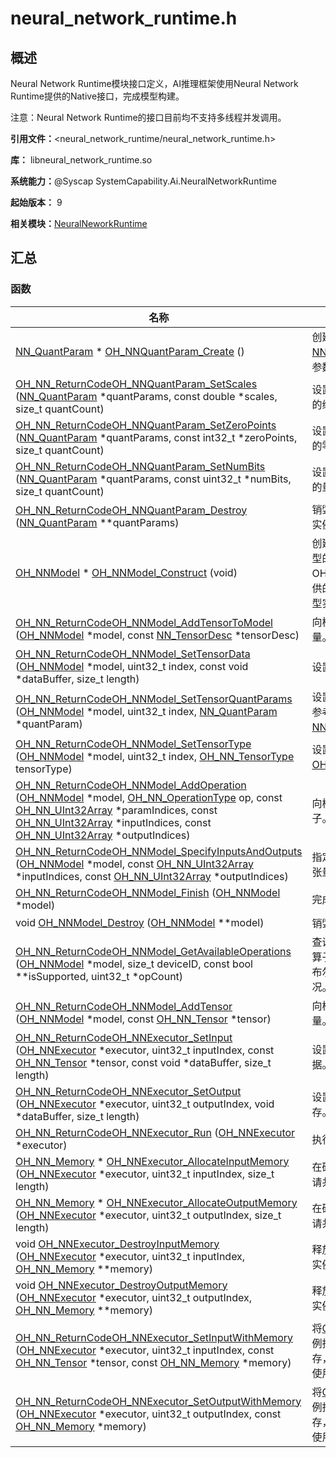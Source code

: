 # neural_network_runtime.h


## 概述

Neural Network Runtime模块接口定义，AI推理框架使用Neural Network Runtime提供的Native接口，完成模型构建。

注意：Neural Network Runtime的接口目前均不支持多线程并发调用。

**引用文件：**&lt;neural_network_runtime/neural_network_runtime.h&gt;

**库：** libneural_network_runtime.so

**系统能力：**\@Syscap SystemCapability.Ai.NeuralNetworkRuntime

**起始版本：** 9

**相关模块：**[NeuralNeworkRuntime](_neural_nework_runtime.md)


## 汇总


### 函数

| 名称 | 描述 | 
| -------- | -------- |
| [NN_QuantParam](_neural_nework_runtime.md#nn_quantparam) \* [OH_NNQuantParam_Create](_neural_nework_runtime.md#oh_nnquantparam_create) () | 创建一个[NN_QuantParam](_neural_nework_runtime.md#nn_quantparam)量化参数实例。 | 
| [OH_NN_ReturnCode](_neural_nework_runtime.md#oh_nn_returncode)[OH_NNQuantParam_SetScales](_neural_nework_runtime.md#oh_nnquantparam_setscales) ([NN_QuantParam](_neural_nework_runtime.md#nn_quantparam) \*quantParams, const double \*scales, size_t quantCount) | 设置[NN_QuantParam](_neural_nework_runtime.md#nn_quantparam)的缩放系数。 | 
| [OH_NN_ReturnCode](_neural_nework_runtime.md#oh_nn_returncode)[OH_NNQuantParam_SetZeroPoints](_neural_nework_runtime.md#oh_nnquantparam_setzeropoints) ([NN_QuantParam](_neural_nework_runtime.md#nn_quantparam) \*quantParams, const int32_t \*zeroPoints, size_t quantCount) | 设置[NN_QuantParam](_neural_nework_runtime.md#nn_quantparam)的零点。 | 
| [OH_NN_ReturnCode](_neural_nework_runtime.md#oh_nn_returncode)[OH_NNQuantParam_SetNumBits](_neural_nework_runtime.md#oh_nnquantparam_setnumbits) ([NN_QuantParam](_neural_nework_runtime.md#nn_quantparam) \*quantParams, const uint32_t \*numBits, size_t quantCount) | 设置[NN_QuantParam](_neural_nework_runtime.md#nn_quantparam)的量化位数。 | 
| [OH_NN_ReturnCode](_neural_nework_runtime.md#oh_nn_returncode)[OH_NNQuantParam_Destroy](_neural_nework_runtime.md#oh_nnquantparam_destroy) ([NN_QuantParam](_neural_nework_runtime.md#nn_quantparam) \*\*quantParams) | 销毁[NN_QuantParam](_neural_nework_runtime.md#nn_quantparam)实例。 | 
| [OH_NNModel](_neural_nework_runtime.md#oh_nnmodel) \* [OH_NNModel_Construct](_neural_nework_runtime.md#oh_nnmodel_construct) (void) | 创建[OH_NNModel](_neural_nework_runtime.md#oh_nnmodel)类型的模型实例，搭配OH_NNModel模块提供的其他接口，完成模型实例的构造。 | 
| [OH_NN_ReturnCode](_neural_nework_runtime.md#oh_nn_returncode)[OH_NNModel_AddTensorToModel](_neural_nework_runtime.md#oh_nnmodel_addtensortomodel) ([OH_NNModel](_neural_nework_runtime.md#oh_nnmodel) \*model, const [NN_TensorDesc](_neural_nework_runtime.md#nn_tensordesc) \*tensorDesc) | 向模型实例中添加张量。 | 
| [OH_NN_ReturnCode](_neural_nework_runtime.md#oh_nn_returncode)[OH_NNModel_SetTensorData](_neural_nework_runtime.md#oh_nnmodel_settensordata) ([OH_NNModel](_neural_nework_runtime.md#oh_nnmodel) \*model, uint32_t index, const void \*dataBuffer, size_t length) | 设置张量的数值。 | 
| [OH_NN_ReturnCode](_neural_nework_runtime.md#oh_nn_returncode)[OH_NNModel_SetTensorQuantParams](_neural_nework_runtime.md#oh_nnmodel_settensorquantparams) ([OH_NNModel](_neural_nework_runtime.md#oh_nnmodel) \*model, uint32_t index, [NN_QuantParam](_neural_nework_runtime.md#nn_quantparam) \*quantParam) | 设置张量的量化参数，参考[NN_QuantParam](_neural_nework_runtime.md#nn_quantparam)。 | 
| [OH_NN_ReturnCode](_neural_nework_runtime.md#oh_nn_returncode)[OH_NNModel_SetTensorType](_neural_nework_runtime.md#oh_nnmodel_settensortype) ([OH_NNModel](_neural_nework_runtime.md#oh_nnmodel) \*model, uint32_t index, [OH_NN_TensorType](_neural_nework_runtime.md#oh_nn_tensortype) tensorType) | 设置张量的类型，参考[OH_NN_TensorType](_neural_nework_runtime.md#oh_nn_tensortype)。 | 
| [OH_NN_ReturnCode](_neural_nework_runtime.md#oh_nn_returncode)[OH_NNModel_AddOperation](_neural_nework_runtime.md#oh_nnmodel_addoperation) ([OH_NNModel](_neural_nework_runtime.md#oh_nnmodel) \*model, [OH_NN_OperationType](_neural_nework_runtime.md#oh_nn_operationtype) op, const [OH_NN_UInt32Array](_o_h___n_n___u_int32_array.md) \*paramIndices, const [OH_NN_UInt32Array](_o_h___n_n___u_int32_array.md) \*inputIndices, const [OH_NN_UInt32Array](_o_h___n_n___u_int32_array.md) \*outputIndices) | 向模型实例中添加算子。 | 
| [OH_NN_ReturnCode](_neural_nework_runtime.md#oh_nn_returncode)[OH_NNModel_SpecifyInputsAndOutputs](_neural_nework_runtime.md#oh_nnmodel_specifyinputsandoutputs) ([OH_NNModel](_neural_nework_runtime.md#oh_nnmodel) \*model, const [OH_NN_UInt32Array](_o_h___n_n___u_int32_array.md) \*inputIndices, const [OH_NN_UInt32Array](_o_h___n_n___u_int32_array.md) \*outputIndices) | 指定模型的输入和输出张量的索引值。 | 
| [OH_NN_ReturnCode](_neural_nework_runtime.md#oh_nn_returncode)[OH_NNModel_Finish](_neural_nework_runtime.md#oh_nnmodel_finish) ([OH_NNModel](_neural_nework_runtime.md#oh_nnmodel) \*model) | 完成模型构图。 | 
| void [OH_NNModel_Destroy](_neural_nework_runtime.md#oh_nnmodel_destroy) ([OH_NNModel](_neural_nework_runtime.md#oh_nnmodel) \*\*model) | 销毁模型实例。 | 
| [OH_NN_ReturnCode](_neural_nework_runtime.md#oh_nn_returncode)[OH_NNModel_GetAvailableOperations](_neural_nework_runtime.md#oh_nnmodel_getavailableoperations) ([OH_NNModel](_neural_nework_runtime.md#oh_nnmodel) \*model, size_t deviceID, const bool \*\*isSupported, uint32_t \*opCount) | 查询硬件对模型内所有算子的支持情况，通过布尔值序列指示支持情况。 | 
| [OH_NN_ReturnCode](_neural_nework_runtime.md#oh_nn_returncode)[OH_NNModel_AddTensor](_neural_nework_runtime.md#oh_nnmodel_addtensor) ([OH_NNModel](_neural_nework_runtime.md#oh_nnmodel) \*model, const [OH_NN_Tensor](_o_h___n_n___tensor.md) \*tensor) | 向模型实例中添加张量。 | 
| [OH_NN_ReturnCode](_neural_nework_runtime.md#oh_nn_returncode)[OH_NNExecutor_SetInput](_neural_nework_runtime.md#oh_nnexecutor_setinput) ([OH_NNExecutor](_neural_nework_runtime.md#oh_nnexecutor) \*executor, uint32_t inputIndex, const [OH_NN_Tensor](_o_h___n_n___tensor.md) \*tensor, const void \*dataBuffer, size_t length) | 设置模型单个输入的数据。 | 
| [OH_NN_ReturnCode](_neural_nework_runtime.md#oh_nn_returncode)[OH_NNExecutor_SetOutput](_neural_nework_runtime.md#oh_nnexecutor_setoutput) ([OH_NNExecutor](_neural_nework_runtime.md#oh_nnexecutor) \*executor, uint32_t outputIndex, void \*dataBuffer, size_t length) | 设置模型单个输出的内存。 | 
| [OH_NN_ReturnCode](_neural_nework_runtime.md#oh_nn_returncode)[OH_NNExecutor_Run](_neural_nework_runtime.md#oh_nnexecutor_run) ([OH_NNExecutor](_neural_nework_runtime.md#oh_nnexecutor) \*executor) | 执行推理。 | 
| [OH_NN_Memory](_o_h___n_n___memory.md) \* [OH_NNExecutor_AllocateInputMemory](_neural_nework_runtime.md#oh_nnexecutor_allocateinputmemory) ([OH_NNExecutor](_neural_nework_runtime.md#oh_nnexecutor) \*executor, uint32_t inputIndex, size_t length) | 在硬件上为单个输入申请共享内存。 | 
| [OH_NN_Memory](_o_h___n_n___memory.md) \* [OH_NNExecutor_AllocateOutputMemory](_neural_nework_runtime.md#oh_nnexecutor_allocateoutputmemory) ([OH_NNExecutor](_neural_nework_runtime.md#oh_nnexecutor) \*executor, uint32_t outputIndex, size_t length) | 在硬件上为单个输出申请共享内存。 | 
| void [OH_NNExecutor_DestroyInputMemory](_neural_nework_runtime.md#oh_nnexecutor_destroyinputmemory) ([OH_NNExecutor](_neural_nework_runtime.md#oh_nnexecutor) \*executor, uint32_t inputIndex, [OH_NN_Memory](_o_h___n_n___memory.md) \*\*memory) | 释放[OH_NN_Memory](_o_h___n_n___memory.md)实例指向的输入内存。 | 
| void [OH_NNExecutor_DestroyOutputMemory](_neural_nework_runtime.md#oh_nnexecutor_destroyoutputmemory) ([OH_NNExecutor](_neural_nework_runtime.md#oh_nnexecutor) \*executor, uint32_t outputIndex, [OH_NN_Memory](_o_h___n_n___memory.md) \*\*memory) | 释放[OH_NN_Memory](_o_h___n_n___memory.md)实例指向的输出内存。 | 
| [OH_NN_ReturnCode](_neural_nework_runtime.md#oh_nn_returncode)[OH_NNExecutor_SetInputWithMemory](_neural_nework_runtime.md#oh_nnexecutor_setinputwithmemory) ([OH_NNExecutor](_neural_nework_runtime.md#oh_nnexecutor) \*executor, uint32_t inputIndex, const [OH_NN_Tensor](_o_h___n_n___tensor.md) \*tensor, const [OH_NN_Memory](_o_h___n_n___memory.md) \*memory) | 将[OH_NN_Memory](_o_h___n_n___memory.md)实例指向的硬件共享内存，并指定为单个输入使用的内存。 | 
| [OH_NN_ReturnCode](_neural_nework_runtime.md#oh_nn_returncode)[OH_NNExecutor_SetOutputWithMemory](_neural_nework_runtime.md#oh_nnexecutor_setoutputwithmemory) ([OH_NNExecutor](_neural_nework_runtime.md#oh_nnexecutor) \*executor, uint32_t outputIndex, const [OH_NN_Memory](_o_h___n_n___memory.md) \*memory) | 将[OH_NN_Memory](_o_h___n_n___memory.md)实例指向的硬件共享内存，并指定为单个输出使用的内存。 | 
